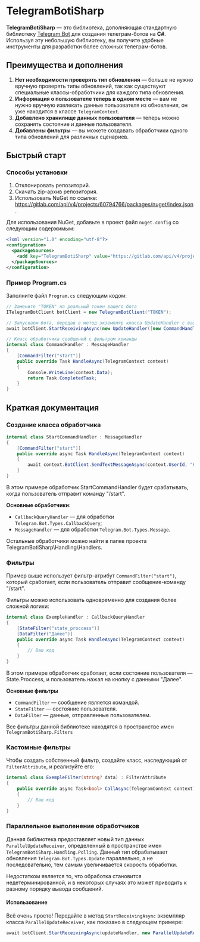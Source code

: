 # TelegramBotiSharp

**TelegramBotiSharp** — это библиотека, дополняющая стандартную библиотеку [Telegram.Bot](https://github.com/TelegramBots/Telegram.Bot) для создания телеграм-ботов на **C#**. Используя эту небольшую библиотеку, вы получите удобные инструменты для разработки более сложных телеграм-ботов.

## Преимущества и дополнения
1. **Нет необходимости проверять тип обновления** — больше не нужно вручную проверять типы обновлений, так как существуют специальные классы-обработчики для каждого типа обновления.
2. **Информация о пользователе теперь в одном месте** — вам не нужно вручную извлекать данные пользователя из обновления, он уже находится в классе `TelegramContext`.
3. **Добавлено хранилище данных пользователя** — теперь можно сохранять состояние и данные пользователя.
4. **Добавлены фильтры** — вы можете создавать обработчики одного типа обновлений для различных сценариев.

## Быстрый старт

### Способы установки
1. Отклонировать репозиторий.
2. Скачать zip-архив репозитория.
3. Использовать NuGet по ссылке: https://gitlab.com/api/v4/projects/60794766/packages/nuget/index.json.

Для использования NuGet, добавьте в проект файл `nuget.config` со следующим содержимым:

```xml
<?xml version="1.0" encoding="utf-8"?>
<configuration>
  <packageSources>
    <add key="TelegramBotiSharp" value="https://gitlab.com/api/v4/projects/60794766/packages/nuget/index.json" />
  </packageSources>
</configuration>
```

### Пример Program.cs
Заполните файл `Program.cs` следующим кодом:

```C#
// Замените "TOKEN" на реальный токен вашего бота
ITelegramBotClient botClient = new TelegramBotClient("TOKEN");

// Запускаем бота, передав в метод экземпляр класса UpdateHandler с вашими обработчиками
await botClient.StartReceivingAsync(new UpdateHandler([new CommandHandler()]));

// Класс обработчика сообщений с фильтром команды
internal class CommandHandler : MessageHandler
{
    [CommandFilter("start")]
    public override Task HandleAsync(TelegramContext context)
    {
        Console.WriteLine(context.Data);
        return Task.CompletedTask;
    }
}
```

## Краткая документация
### Создание класса обработчика
```C#
internal class StartCommandHandler : MessageHandler
{
    [CommandFilter("start")]
    public override async Task HandleAsync(TelegramContext context)
    {
        await context.BotClient.SendTextMessageAsync(context.UserId, "Hello, World!");
    }
}
```
В этом примере обработчик StartCommandHandler будет срабатывать, когда пользователь отправит команду "/start".

**Основные обработчики:**
* `CallbackQueryHandler` — для обработки `Telegram.Bot.Types.CallbackQuery`;
* `MessageHandler` — для обработки `Telegram.Bot.Types.Message`.

Остальные обработчики можно найти в папке проекта TelegramBotiSharp\Handling\Handlers.

### Фильтры
Пример выше использует фильтр-атрибут `CommandFilter("start")`, который сработает, если пользователь отправит сообщение-команду "/start".

Фильтры можно использовать одновременно для создания более сложной логики:

```C#
internal class ExempleHandler : CallbackQueryHandler
{
    [StateFilter("state_proccess")]
    [DataFilter("Далее")]
    public override async Task HandleAsync(TelegramContext context)
    {
        // Ваш код
    }
}
```
В этом примере обработчик сработает, если состояние пользователя — State.Proccess, и пользователь нажал на кнопку с данными "Далее".

**Основные фильтры**
* `CommandFilter` — сообщение является командой.
* `StateFilter` — состояние пользователя.
* `DataFilter` — данные, отправленные пользователем.

Все фильтры данной библиотеке находятся в пространстве имен `TelegramBotiSharp.Filters`

### Кастомные фильтры

Чтобы создать собственный фильтр, создайте класс, наследующий от `FilterAttribute`, и реализуйте его:

```C#
internal class ExempleFilter(string? data) : FilterAttribute
{
    public override async Task<bool> CallAsync(TelegramContext context)
    {
        // Ваш код
    }
}
```

### Параллельное выполенение обработчиков

Данная библиотека предоставляет новый тип данных `ParallelUpdateReceiver`, определенный в пространстве имен `TelegramBotiSharp.Handling.Polling`.
Данный тип обрабатывает обновления `Telegram.Bot.Types.Update` параллельно, а не последовательно, тем самым увеличивается скорость обработки.

Недостатком является то, что обработка становится недетерминированной, и в некоторых случаях это может приводить к разному порядку вывода сообщений.

#### Использование

Всё очень просто! Передайте в метод `StartReceivingAsync` экземпляр класса `ParallelUpdateReceiver`, как показано в следующем примере:

```C#
await botClient.StartReceivingAsync(updateHandler, new ParallelUpdateReceiver(botClient));
```